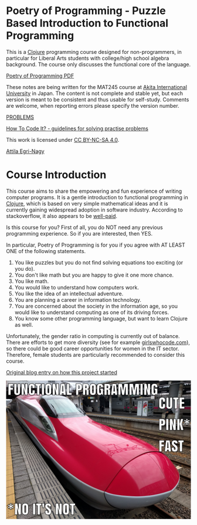 # Poetry of Programming - Puzzle Based Introduction to Functional Programming

This is a [Clojure](http://clojure.org) programming course designed for non-programmers, in particular for Liberal Arts students with college/high school algebra background. The course only discusses the functional core of the language. 

[Poetry of Programming PDF](PoP.pdf)

These notes are being written for the MAT245 course
at [Akita International University](http://www.aiu.ac.jp) in Japan. The content is not complete and stable yet, but each version is
meant to be consistent and thus usable for self-study.
Comments are welcome, when reporting errors please
specify the version number.

[PROBLEMS](problems.md)

[How To Code It? - guidelines for solving practise problems](HowToCodeIt.pdf)

This work is licensed under [CC BY-NC-SA 4.0](https://creativecommons.org/licenses/by-nc-sa/4.0/deed.en).

[Attila Egri-Nagy](http://www.egri-nagy.hu)

# Course Introduction

This course aims to share the empowering and fun experience of writing computer programs. It is a gentle introduction to functional programming in [Clojure](https://clojure.org/), which is based on very simple mathematical ideas and it is currently gaining widespread adoption in software industry. According to stackoverflow, it also appears to be [well-paid](https://stackoverflow.com/insights/survey/2017#technology-top-paying-technologies-worldwide).

Is this course for you? First of all, you do NOT need any previous programming experience. So if you are interested, then YES.

In particular, Poetry of Programming is for you if you agree with AT LEAST ONE of the following statements. 

   1. You like puzzles but you do not find solving equations too exciting (or you do).
   2. You don't like math but you are happy to give it one more chance.
   3.  You like math.
   4. You would like to understand how computers work.
   5.  You like the idea of an intellectual adventure.
   6. You are planning a career in information technology.
   7.  You are concerned about the society in the information age, so you would like to understand computing as one of its driving forces.
   8. You know some other programming language, but want to learn Clojure as well.

Unfortunately, the gender ratio in computing is currently out of balance. There are efforts to get more diversity (see for example [girlswhocode.com](https://girlswhocode.com/about-us/)), so there could be good career opportunities for women in the IT sector. Therefore, female students are particularly recommended to consider this course.

[Original blog entry on how this project started](https://replforce.wordpress.com/2016/10/11/poetry-of-programming/)

![cutepinkfast](PIX/cutepinkfast.jpg)
